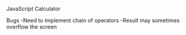 JavaScript Calculator

Bugs
-Need to implement chain of operators
-Result may sometimes overflow the screen